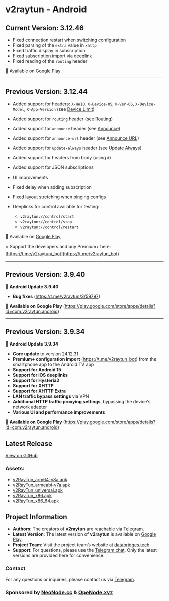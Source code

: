 # v2raytun  - Android


## Current Version: 3.12.46

* Fixed connection restart when switching configuration
* Fixed parsing of the `extra` value in `xhttp`
* Fixed traffic display in subscription
* Fixed subscription import via deeplink
* Fixed reading of the `routing` header

🚀 Available on [Google Play](https://play.google.com/store/apps/details?id=com.v2raytun.android)

---

## Previous Version: 3.12.44

* Added support for headers: `X-HWID`, `X-Device-OS`, `X-Ver-OS`, `X-Device-Model`, `X-App-Version` (see [Device Limit](https://docs.v2raytun.com/overview/device-limit))
* Added support for `routing` header (see [Routing](https://docs.v2raytun.com/overview/supported-headers#routing))
* Added support for `announce` header (see [Announce](https://docs.v2raytun.com/overview/supported-headers#announce))
* Added support for `announce-url` header (see [Announce URL](https://docs.v2raytun.com/overview/supported-headers#announce-url))
* Added support for `update-always` header (see [Update Always](https://docs.v2raytun.com/overview/supported-headers#update-always))
* Added support for headers from body (using `#`)
* Added support for JSON subscriptions
* UI improvements
* Fixed delay when adding subscription
* Fixed layout stretching when pinging configs
* Deeplinks for control available for testing:

  * `v2raytun://control/start`
  * `v2raytun://control/stop`
  * `v2raytun://control/restart`

🚀 Available on [Google Play](https://play.google.com/store/apps/details?id=com.v2raytun.android)

⭐️ Support the developers and buy Premium+ here: [https://t.me/v2raytun\_bot](https://t.me/v2raytun_bot)


---

## Previous Version: 3.9.40

📲 **Android Update 3.9.40**  

- **Bug fixes** (https://t.me/v2raytun/3/59797)  

🚀 **Available on Google Play** (https://play.google.com/store/apps/details?id=com.v2raytun.android)  

---

## Previous Version: 3.9.34  

📲 **Android Update 3.9.34**  

- **Core update** to version 24.12.31  
- **Premium+ configuration import** (https://t.me/v2raytun_bot) from the smartphone app to the Android TV app  
- **Support for Android 15**  
- **Support for iOS deeplinks**  
- **Support for Hysteria2**  
- **Support for XHTTP**  
- **Support for XHTTP Extra**  
- **LAN traffic bypass settings** via VPN  
- **Additional HTTP traffic proxying settings**, bypassing the device's network adapter  
- **Various UI and performance improvements**  

🚀 **Available on Google Play** (https://play.google.com/store/apps/details?id=com.v2raytun.android)



## Latest Release
[View on GitHub](https://github.com/DigneZzZ/v2raytun/releases/latest)

### Assets:
- [v2RayTun_arm64-v8a.apk](https://github.com/DigneZzZ/v2raytun/releases/latest/download/v2RayTun_arm64-v8a.apk)
- [v2RayTun_armeabi-v7a.apk](https://github.com/DigneZzZ/v2raytun/releases/latest/download/v2RayTun_armeabi-v7a.apk)
- [v2RayTun_universal.apk](https://github.com/DigneZzZ/v2raytun/releases/latest/download/v2RayTun_universal.apk)
- [v2RayTun_x86.apk](https://github.com/DigneZzZ/v2raytun/releases/latest/download/v2RayTun_x86.apk)
- [v2RayTun_x86_64.apk](https://github.com/DigneZzZ/v2raytun/releases/latest/download/v2RayTun_x86_64.apk)

## Project Information
- **Authors**: The creators of **v2raytun** are reachable via [Telegram](https://t.me/v2raytun).
- **Latest Version**: The latest version of **v2raytun** is available on [Google Play](https://play.google.com/store/apps/details?id=com.v2raytun.android).
- **Project Team**: Visit the project team’s website at [databridges.tech](https://databridges.tech).
- **Support**: For questions, please use the [Telegram chat](https://t.me/v2raytun). Only the latest versions are provided here for convenience.

### Contact
For any questions or inquiries, please contact us via [Telegram](https://t.me/v2raytun).

### Sponsored by [NeoNode.cc](https://neonode.cc) & [OpeNode.xyz](https://openode.xyz)
